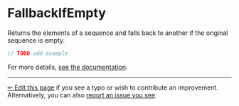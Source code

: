 # FallbackIfEmpty

Returns the elements of a sequence and falls back to another if the original
sequence is empty.

```c# --destination-file ../code/Program.cs --region statements --project ../code/TryMoreLinq.csproj
// TODO add example
```

For more details, [see the documentation][doc].

---

[&#x270F; Edit this page][edit] if you see a typo or wish to contribute an
improvement. Alternatively, you can also [report an issue you see][issue].


[edit]: https://github.com/morelinq/try/edit/master/m/fallback-if-empty.md
[issue]: https://github.com/morelinq/try/issues/new?title=FallbackIfEmpty
[doc]: https://morelinq.github.io/3.1/ref/api/html/Overload_MoreLinq_MoreEnumerable_FallbackIfEmpty.htm
